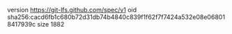 version https://git-lfs.github.com/spec/v1
oid sha256:cacd6fb1c680b72d31db74b4840c839f1f62f7f7424a532e08e068018417939c
size 1882
